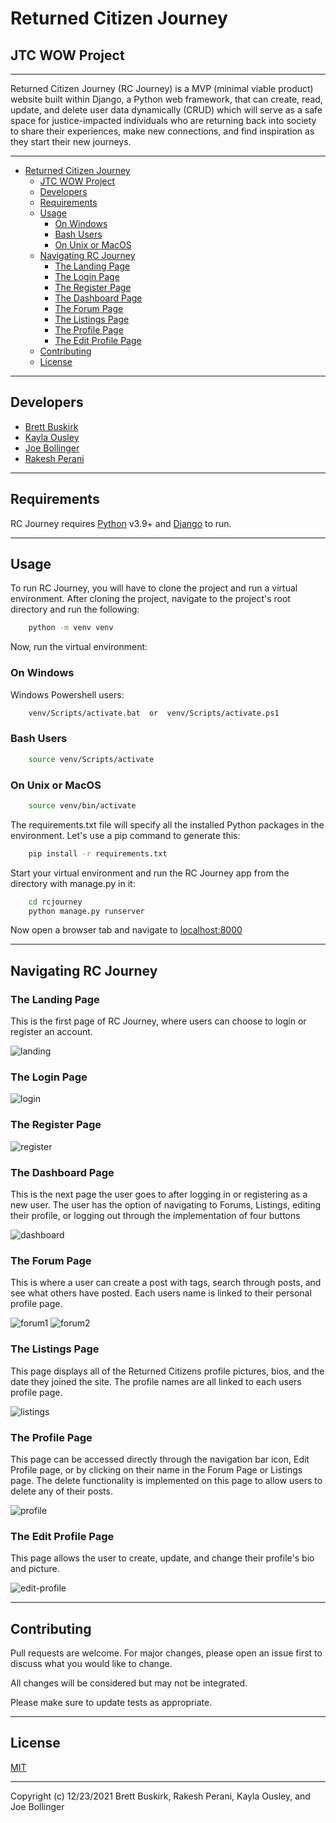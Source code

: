 # Returned Citizen Journey #

## JTC WOW Project ##

---

Returned Citizen Journey (RC Journey) is a MVP (minimal viable product) website built within Django, a Python web framework, that can create, read, update, and delete user data dynamically (CRUD) which will serve as a safe space for justice-impacted individuals who are returning back into society to share their experiences, make new connections, and find inspiration as they start their new journeys.

---

- [Returned Citizen Journey](#returned-citizen-journey)
  - [JTC WOW Project](#jtc-wow-project)
  - [Developers](#developers)
  - [Requirements](#requirements)
  - [Usage](#usage)
    - [On Windows](#on-windows)
    - [Bash Users](#bash-users)
    - [On Unix or MacOS](#on-unix-or-macos)
  - [Navigating RC Journey](#navigating-rc-journey)
    - [The Landing Page](#the-landing-page)
    - [The Login Page](#the-login-page)
    - [The Register Page](#the-register-page)
    - [The Dashboard Page](#the-dashboard-page)
    - [The Forum Page](#the-forum-page)
    - [The Listings Page](#the-listings-page)
    - [The Profile Page](#the-profile-page)
    - [The Edit Profile Page](#the-edit-profile-page)
  - [Contributing](#contributing)
  - [License](#license)
  
---

## Developers ##

- [Brett Buskirk](https://github.com/brett-buskirk)
- [Kayla Ousley](https://github.com/KaOus22)
- [Joe Bollinger](https://github.com/joe-bollinger)
- [Rakesh Perani](https://github.com/RakeshPerani)

---

## Requirements ##

RC Journey requires [Python](https://www.python.org/) v3.9+  and [Django](https://www.djangoproject.com/) to run.

---

## Usage ##

To run RC Journey, you will have to clone the project and run a virtual environment. After cloning the project, navigate to the project's root directory and run the following:

```bash
    python -m venv venv
```

Now, run the virtual environment:

### On Windows ###

Windows Powershell users:

```bash
    venv/Scripts/activate.bat  or  venv/Scripts/activate.ps1
```

### Bash Users ###

```bash
    source venv/Scripts/activate
```

### On Unix or MacOS ###

```bash
    source venv/bin/activate
```

The requirements.txt file will specify all the installed Python packages in the environment. Let's use a pip command to generate this:

```bash
    pip install -r requirements.txt
```

Start your virtual environment and run the RC Journey app from the directory with manage.py in it:

```bash
    cd rcjourney
    python manage.py runserver
```

Now open a browser tab and navigate to [localhost:8000](http://localhost:8000)

---

## Navigating RC Journey ##

### The Landing Page ###

This is the first page of RC Journey, where users can choose to login or register an account.

![landing](https://user-images.githubusercontent.com/66227043/147306576-44e6a498-3dce-4499-8dd4-6dc9da002823.png)

### The Login Page ###

![login](https://user-images.githubusercontent.com/66227043/147307168-a0255bf8-471d-4fca-9f94-07c56d2ee7d7.png)

### The Register Page ###

![register](https://user-images.githubusercontent.com/66227043/147307370-6db93844-d3b8-4a39-9094-8ad75257c8d6.png)

### The Dashboard Page ###

This is the next page the user goes to after logging in or registering as a new user. The user has the option of navigating to Forums, Listings, editing their profile, or logging out through the implementation of four buttons

![dashboard](https://user-images.githubusercontent.com/66227043/147307597-f6732cf8-d090-4ac4-a250-5f0b7695bdd8.png)

### The Forum Page ###

This is where a user can create a post with tags, search through posts, and see what others have posted. Each users name is linked to their personal profile page.

![forum1](https://user-images.githubusercontent.com/66227043/147308135-ea1ec5f6-0011-4073-9dab-0f34411a8d08.png)
![forum2](https://user-images.githubusercontent.com/66227043/147308140-bafb09eb-69bc-4dc2-b09f-b3b7faaecbcc.png)

### The Listings Page ###

This page displays all of the Returned Citizens profile pictures, bios, and the date they joined the site. The profile names are all linked to each users profile page.

![listings](https://user-images.githubusercontent.com/66227043/147308413-597b9fb6-389e-4a56-adf5-4d579082355d.png)

### The Profile Page ###

This page can be accessed directly through the navigation bar icon, Edit Profile page, or by clicking on their name in the Forum Page or Listings page. The delete functionality is implemented on this page to allow users to delete any of their posts.

![profile](https://user-images.githubusercontent.com/66227043/147308776-64f0ac84-a886-4432-b1ca-996bbf287df7.png)

### The Edit Profile Page ###

This page allows the user to create, update, and change their profile's bio and picture.

![edit-profile](https://user-images.githubusercontent.com/66227043/147309531-0a1dfc77-506f-4616-a196-78b3e45fa06b.png)

---

## Contributing ##

Pull requests are welcome. For major changes, please open an issue first to discuss what you would like to change.

All changes will be considered but may not be integrated.

Please make sure to update tests as appropriate.

---

## License ##

[MIT](https://choosealicense.com/licenses/mit/)

---

Copyright (c) 12/23/2021 Brett Buskirk, Rakesh Perani, Kayla Ousley, and Joe Bollinger
